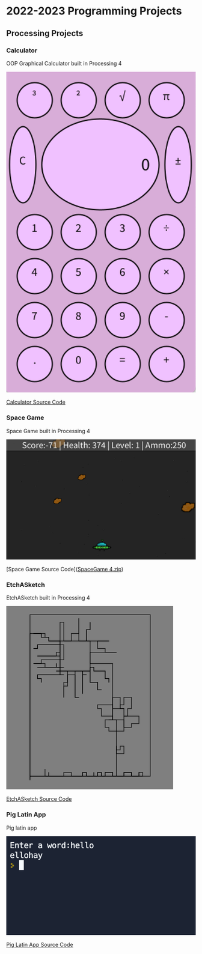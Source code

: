 # 2022-2023 Programming Projects

## Processing Projects

### Calculator 

OOP Graphical Calculator built in Processing 4

![Running Calculator](https://github.com/lillamorrow/pmprogrammingportfolio/blob/main/images/calc.png?raw=true)

[Calculator Source Code]([Calculator.zip](https://github.com/lillamorrow/pmprogrammingportfolio/files/10758566/Calculator.zip))

### Space Game

Space Game built in Processing 4

![Running Space Game](https://github.com/lillamorrow/pmprogrammingportfolio/blob/main/images/SpaceGame.png?raw=true)

[Space Game Source Code]([SpaceGame 4.zip](https://github.com/lillamorrow/pmprogrammingportfolio/files/10758579/SpaceGame.4.zip))

### EtchASketch

EtchASketch built in Processing 4

![Running EtchASketch](https://github.com/lillamorrow/pmprogrammingportfolio/blob/main/images/EtchASketch.png?raw=true)

[EtchASketch Source Code]([EtchASketch.zip](https://github.com/lillamorrow/pmprogrammingportfolio/files/10852674/EtchASketch.zip))

### Pig Latin App

Pig latin app

![Running Pig Latin App](https://github.com/lillamorrow/pmprogrammingportfolio/blob/main/images/PigLatinApp.png?raw=true)

[Pig Latin App Source Code](https://replit.com/@PRISCILLAMORROW/PigLatinApp)
